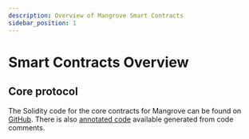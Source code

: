 ```yaml
---
description: Overview of Mangrove Smart Contracts
sidebar_position: 1
---
```


# Smart Contracts Overview

## Core protocol

The Solidity code for the core contracts for Mangrove can be found on [GitHub](https://github.com/mangrovedao/mangrove-core). There is also [annotated code](https://code.mangrove.exchange) available generated from code comments.
